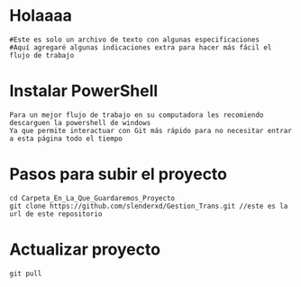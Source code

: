 # Holaaaa
    #Este es solo un archivo de texto con algunas especificaciones
    #Aquí agregaré algunas indicaciones extra para hacer más fácil el flujo de trabajo

# Instalar PowerShell 
    Para un mejor flujo de trabajo en su computadora les recomiendo descarguen la powershell de windows
    Ya que permite interactuar con Git más rápido para no necesitar entrar a esta página todo el tiempo
# Pasos para subir el proyecto
    cd Carpeta_En_La_Que_Guardaremos_Proyecto
    git clone https://github.com/slenderxd/Gestion_Trans.git //este es la url de este repositorio

# Actualizar proyecto
    git pull 
